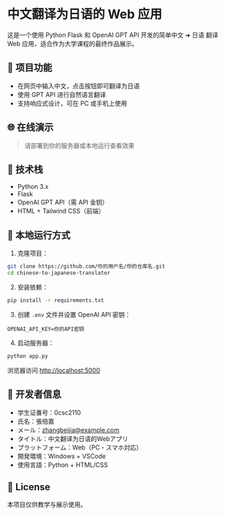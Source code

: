 
# 中文翻译为日语的 Web 应用

这是一个使用 Python Flask 和 OpenAI GPT API 开发的简单中文 ➜ 日语 翻译 Web 应用，适合作为大学课程的最终作品展示。

## 🎯 项目功能

- 在网页中输入中文，点击按钮即可翻译为日语
- 使用 GPT API 进行自然语言翻译
- 支持响应式设计，可在 PC 或手机上使用

## 🌐 在线演示

> 请部署到你的服务器或本地运行查看效果

## 🧩 技术栈

- Python 3.x
- Flask
- OpenAI GPT API（需 API 金钥）
- HTML + Tailwind CSS（前端）

## 🚀 本地运行方式

1. 克隆项目：

```bash
git clone https://github.com/你的用户名/你的仓库名.git
cd chinese-to-japanese-translator
```

2. 安装依赖：

```bash
pip install -r requirements.txt
```

3. 创建 `.env` 文件并设置 OpenAI API 密钥：

```
OPENAI_API_KEY=你的API密钥
```

4. 启动服务器：

```bash
python app.py
```

浏览器访问 [http://localhost:5000](http://localhost:5000)

## 🏫 开发者信息

- 学生证番号：0csc2110  
- 氏名：張倍嘉  
- メール：zhangbeijia@example.com  
- タイトル：中文翻译为日语的Webアプリ  
- プラットフォーム：Web（PC・スマホ対応）  
- 開発環境：Windows + VSCode  
- 使用言語：Python + HTML/CSS

## 📄 License

本项目仅供教学与展示使用。
